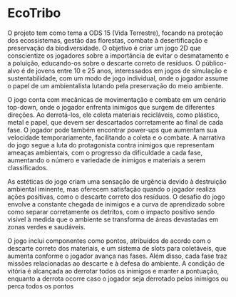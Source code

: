 # EcoTribo

O projeto tem como tema a ODS 15 (Vida Terrestre), focando na proteção dos ecossistemas, gestão das florestas, combate à desertificação e preservação da biodiversidade. O objetivo é criar um jogo 2D que conscientize os jogadores sobre a importância de evitar o desmatamento e a poluição, educando-os sobre o descarte correto de resíduos. O público-alvo é de jovens entre 10 e 25 anos, interessados em jogos de simulação e sustentabilidade, com um modo de jogo individual, onde o jogador assume o papel de um ambientalista lutando pela preservação do meio ambiente.

O jogo conta com mecânicas de movimentação e combate em um cenário top-down, onde o jogador enfrenta inimigos que surgem de diferentes direções. Ao derrotá-los, ele coleta materiais recicláveis, como plástico, metal e papel, que devem ser descartados corretamente ao final de cada fase. O jogador pode também encontrar power-ups que aumentam sua velocidade temporariamente, facilitando a coleta e o combate. A narrativa do jogo segue a luta do protagonista contra inimigos que representam ameaças ambientais, com o progresso da dificuldade a cada fase, aumentando o número e variedade de inimigos e materiais a serem classificados.

As estéticas do jogo criam uma sensação de urgência devido à destruição ambiental iminente, mas oferecem satisfação quando o jogador realiza ações positivas, como o descarte correto dos resíduos. O desafio do jogo envolve a constante chegada de inimigos e a curva de aprendizado sobre como separar corretamente os detritos, com o impacto positivo sendo visível à medida que o ambiente se transforma de áreas devastadas em zonas verdes e saudáveis.

O jogo inclui componentes como pontos, atribuídos de acordo com o descarte correto dos materiais, e um sistema de slots para coletáveis, que aumenta conforme o jogador avança nas fases. Além disso, cada fase traz missões relacionadas ao descarte e à defesa do ambiente. A condição de vitória é alcançada ao derrotar todos os inimigos e manter a pontuação, enquanto a derrota ocorre caso o jogador seja derrotado pelos inimigos ou perca todos os pontos
